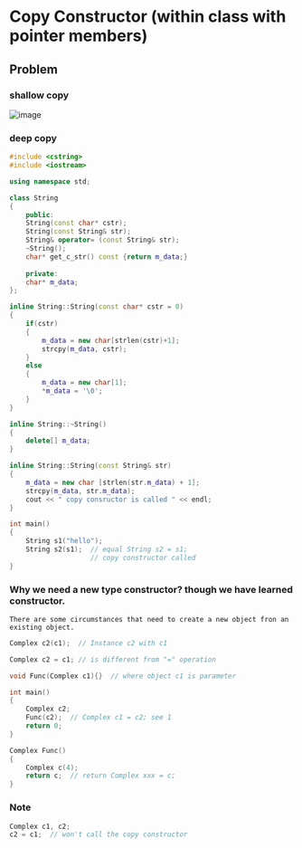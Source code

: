 # Copy Constructor (within class with pointer members)

## Problem

### shallow copy

![image](https://user-images.githubusercontent.com/111368834/189531796-600affd5-cc0e-43be-9154-5c23783190f5.png)

### deep copy

```cpp
#include <cstring>
#include <iostream>

using namespace std;

class String
{
    public:
    String(const char* cstr);
    String(const String& str);
    String& operator= (const String& str);
    ~String();
    char* get_c_str() const {return m_data;}
    
    private:
    char* m_data;
};

inline String::String(const char* cstr = 0)
{
    if(cstr)
    {
        m_data = new char[strlen(cstr)+1];
        strcpy(m_data, cstr);
    }
    else
    {
        m_data = new char[1];
        *m_data = '\0';
    }
}

inline String::~String()
{
    delete[] m_data;
}

inline String::String(const String& str)
{
    m_data = new char [strlen(str.m_data) + 1];
    strcpy(m_data, str.m_data);
    cout << " copy consructor is called " << endl;
}

int main()
{
    String s1("hello");
    String s2(s1);  // equal String s2 = s1;
                    // copy constructor called
}
```

### Why we need a new type constructor? though we have learned constructor.

    There are some circumstances that need to create a new object fron an existing object.

```cpp
Complex c2(c1);  // Instance c2 with c1

Complex c2 = c1; // is different from "=" operation
```

```cpp
void Func(Complex c1){}  // where object c1 is parameter

int main()
{
    Complex c2;
    Func(c2);  // Complex c1 = c2; see 1
    return 0;
}
```

```cpp
Complex Func()
{
    Complex c(4);
    return c;  // return Complex xxx = c;
}
```

### Note

```cpp
Complex c1, c2;
c2 = c1;  // won't call the copy constructor
```

